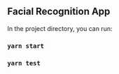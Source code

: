## Facial Recognition App

In the project directory, you can run:

### `yarn start`
### `yarn test`
